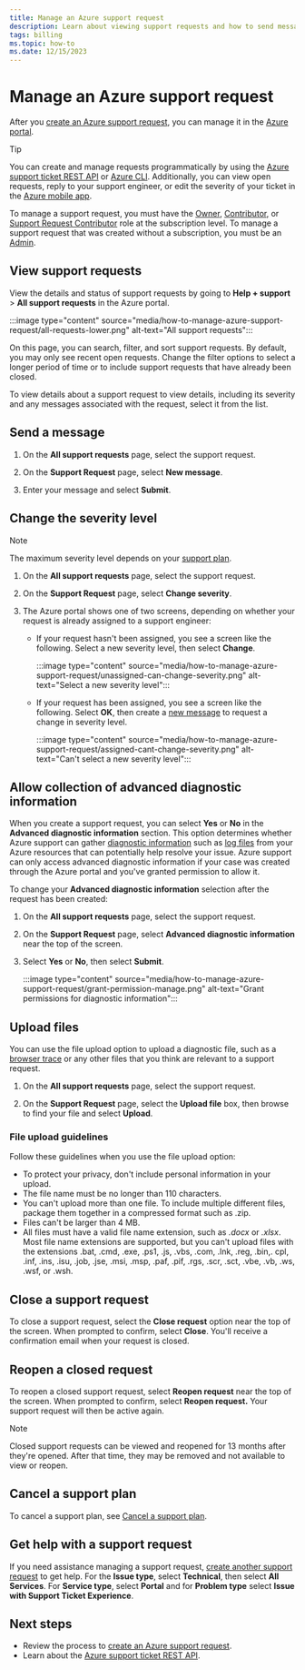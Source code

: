 ```yaml
---
title: Manage an Azure support request
description: Learn about viewing support requests and how to send messages, upload files, and manage options.
tags: billing
ms.topic: how-to
ms.date: 12/15/2023
---
```


# Manage an Azure support request

After you [create an Azure support request](how-to-create-azure-support-request.md), you can manage it in the [Azure portal](https://portal.azure.com).

> [!TIP]
> You can create and manage requests programmatically by using the [Azure support ticket REST API](/rest/api/support) or [Azure CLI](/cli/azure/azure-cli-support-request). Additionally, you can view open requests, reply to your support engineer, or edit the severity of your ticket in the [Azure mobile app](https://azure.microsoft.com/get-started/azure-portal/mobile-app/).

To manage a support request, you must have the [Owner](../../role-based-access-control/built-in-roles.md#owner), [Contributor](../../role-based-access-control/built-in-roles.md#contributor), or [Support Request Contributor](../../role-based-access-control/built-in-roles.md#support-request-contributor) role at the subscription level. To manage a support request that was created without a subscription, you must be an [Admin](../../active-directory/roles/permissions-reference.md).

## View support requests

View the details and status of support requests by going to **Help + support** >  **All support requests** in the Azure portal.

:::image type="content" source="media/how-to-manage-azure-support-request/all-requests-lower.png" alt-text="All support requests":::

On this page, you can search, filter, and sort support requests. By default, you may only see recent open requests. Change the filter options to select a longer period of time or to include support requests that have already been closed.

To view details about a support request to view details, including its severity and any messages associated with the request, select it from the list.

## Send a message

1. On the **All support requests** page, select the support request.

1. On the **Support Request** page, select **New message**.

1. Enter your message and select **Submit**.

## Change the severity level

> [!NOTE]
> The maximum severity level depends on your [support plan](https://azure.microsoft.com/support/plans).

1. On the **All support requests** page, select the support request.

1. On the **Support Request** page, select **Change severity**.

1. The Azure portal shows one of two screens, depending on whether your request is already assigned to a support engineer:

    - If your request hasn't been assigned, you see a screen like the following. Select a new severity level, then select **Change**.

        :::image type="content" source="media/how-to-manage-azure-support-request/unassigned-can-change-severity.png" alt-text="Select a new severity level":::

    - If your request has been assigned, you see a screen like the following. Select **OK**, then create a [new message](#send-a-message) to request a change in severity level.

        :::image type="content" source="media/how-to-manage-azure-support-request/assigned-cant-change-severity.png" alt-text="Can't select a new severity level":::

## Allow collection of advanced diagnostic information

When you create a support request, you can select **Yes** or **No** in the **Advanced diagnostic information** section. This option determines whether Azure support can gather [diagnostic information](https://azure.microsoft.com/support/legal/support-diagnostic-information-collection/) such as [log files](how-to-create-azure-support-request.md#advanced-diagnostic-information-logs) from your Azure resources that can potentially help resolve your issue. Azure support can only access advanced diagnostic information if your case was created through the Azure portal and you've granted permission to allow it.

To change your **Advanced diagnostic information** selection after the request has been created:

1. On the **All support requests** page, select the support request.

1. On the **Support Request** page, select **Advanced diagnostic information** near the top of the screen.

1. Select **Yes** or **No**, then select **Submit**.

    :::image type="content" source="media/how-to-manage-azure-support-request/grant-permission-manage.png" alt-text="Grant permissions for diagnostic information":::

## Upload files

You can use the file upload option to upload a diagnostic file, such as a [browser trace](../capture-browser-trace.md) or any other files that you think are relevant to a support request.

1. On the **All support requests** page, select the support request.

1. On the **Support Request** page, select the **Upload file** box, then browse to find your file and select **Upload**.

### File upload guidelines

Follow these guidelines when you use the file upload option:

- To protect your privacy, don't include personal information in your upload.
- The file name must be no longer than 110 characters.
- You can't upload more than one file. To include multiple different files, package them together in a compressed format such as .zip.
- Files can't be larger than 4 MB.
- All files must have a valid file name extension, such as *.docx* or *.xlsx*. Most file name extensions are supported, but you can't upload files with the extensions .bat, .cmd, .exe, .ps1, .js, .vbs, .com, .lnk, .reg, .bin,. cpl, .inf, .ins, .isu, .job, .jse, .msi, .msp, .paf, .pif, .rgs, .scr, .sct, .vbe, .vb, .ws, .wsf, or .wsh.

## Close a support request

To close a support request, select the **Close request** option near the top of the screen. When prompted to confirm, select **Close**. You'll receive a confirmation email when your request is closed.

## Reopen a closed request

To reopen a closed support request, select **Reopen request** near the top of the screen. When prompted to confirm, select **Reopen request.** Your support request will then be active again.

> [!NOTE]
> Closed support requests can be viewed and reopened for 13 months after they're opened. After that time, they may be removed and not available to view or reopen.

## Cancel a support plan

To cancel a support plan, see [Cancel a support plan](../../cost-management-billing/manage/cancel-azure-subscription.md#cancel-a-subscription-in-the-azure-portal).

## Get help with a support request

If you need assistance managing a support request, [create another support request](how-to-create-azure-support-request.md) to get help. For the **Issue type**, select **Technical**, then select **All Services**. For **Service type**, select **Portal** and for **Problem type** select **Issue with Support Ticket Experience**.

## Next steps

- Review the process to [create an Azure support request](how-to-create-azure-support-request.md).
- Learn about the [Azure support ticket REST API](/rest/api/support).
